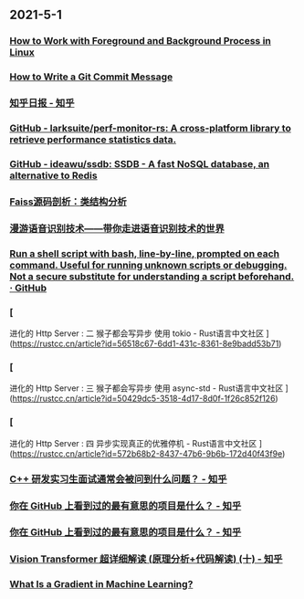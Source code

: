 
## 2021-5-1

### [How to Work with Foreground and Background Process in Linux](https://www.linuxshelltips.com/foreground-and-background-process-in-linux/)

### [How to Write a Git Commit Message](https://chris.beams.io/posts/git-commit/)

### [知乎日报 - 知乎](https://daily.zhihu.com/story/9735570)

### [GitHub - larksuite/perf-monitor-rs: A cross-platform library to retrieve performance statistics data.](https://github.com/larksuite/perf-monitor-rs)

### [GitHub - ideawu/ssdb: SSDB - A fast NoSQL database, an alternative to Redis](https://github.com/ideawu/ssdb)

### [Faiss源码剖析：类结构分析](https://xie.infoq.cn/article/dc677d44a32165d2d8a530486)

### [漫游语音识别技术——带你走进语音识别技术的世界](https://xie.infoq.cn/article/626e64a43102e1309b02500a7)

### [Run a shell script with bash, line-by-line, prompted on each command. Useful for running unknown scripts or debugging. Not a secure substitute for understanding a script beforehand. · GitHub](https://gist.github.com/wlib/093f8b8f670016813073a4c4f8b28e81)

### [
进化的 Http Server : 二 猴子都会写异步 使用 tokio  - Rust语言中文社区
](https://rustcc.cn/article?id=56518c67-6dd1-431c-8361-8e9badd53b71)

### [
进化的 Http Server : 三 猴子都会写异步 使用 async-std - Rust语言中文社区
](https://rustcc.cn/article?id=50429dc5-3518-4d17-8d0f-1f26c852f126)

### [
进化的 Http Server : 四 异步实现真正的优雅停机 - Rust语言中文社区
](https://rustcc.cn/article?id=572b68b2-8437-47b6-9b6b-172d40f43f9e)

### [C++ 研发实习生面试通常会被问到什么问题？ - 知乎](https://www.zhihu.com/question/27950576/answer/1860833779?utm_medium=social&utm_oi=49336847171584&utm_source=com.instapaper.android)

### [你在 GitHub 上看到过的最有意思的项目是什么？ - 知乎](https://www.zhihu.com/question/23498424?utm_medium=social&utm_oi=49336847171584&utm_source=com.instapaper.android)

### [你在 GitHub 上看到过的最有意思的项目是什么？ - 知乎](https://www.zhihu.com/question/23498424/answer/48260405?utm_medium=social&utm_oi=49336847171584&utm_source=com.instapaper.android)

### [Vision Transformer 超详细解读 (原理分析+代码解读) (十) - 知乎](https://zhuanlan.zhihu.com/p/367733889)

### [What Is a Gradient in Machine Learning?](https://machinelearningmastery.com/gradient-in-machine-learning/)